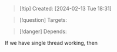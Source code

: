 
>[!tip] Created: [2024-02-13 Tue 18:31]

>[!question] Targets: 

>[!danger] Depends: 

If we have single thread working, then 